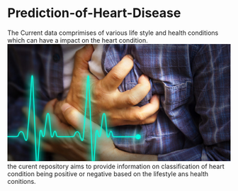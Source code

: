 # Prediction-of-Heart-Disease
The Current data comprimises of various life style and health conditions which can have a impact on the heart condition.
![heart](https://github.com/Sandeep4168/Prediction-of-Heart-Disease/blob/main/CardiacArrest-1200x630.jpg)
the curent repository aims to provide information on classification of heart condition being positive or negative based on the lifestyle ans health conitions.
